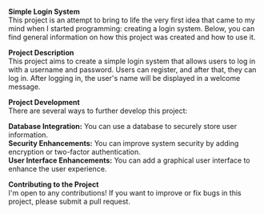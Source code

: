 **Simple Login System**<br>
This project is an attempt to bring to life the very first idea that came to my mind when I started programming: creating a login system. Below, you can find general information on how this project was created and how to use it.

**Project Description** <br>
This project aims to create a simple login system that allows users to log in with a username and password. Users can register, and after that, they can log in. After logging in, the user's name will be displayed in a welcome message.

**Project Development**<br>
There are several ways to further develop this project:

**Database Integration:** You can use a database to securely store user information.<br>
**Security Enhancements:** You can improve system security by adding encryption or two-factor authentication.<br>
**User Interface Enhancements:** You can add a graphical user interface to enhance the user experience.<br>

**Contributing to the Project**<br>
I'm open to any contributions! If you want to improve or fix bugs in this project, please submit a pull request.